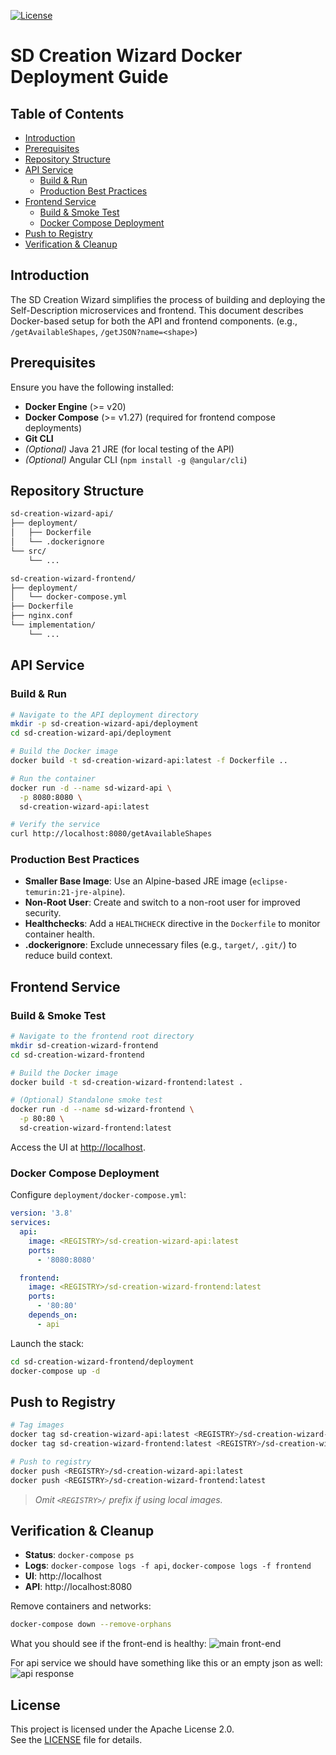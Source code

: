 [![License](https://img.shields.io/badge/License-Apache_2.0-blue.svg)](../LICENSE)

# SD Creation Wizard Docker Deployment Guide

## Table of Contents

- [Introduction](#introduction)
- [Prerequisites](#prerequisites)
- [Repository Structure](#repository-structure)
- [API Service](#api-service)
  - [Build & Run](#build--run)
  - [Production Best Practices](#production-best-practices)
- [Frontend Service](#frontend-service)
  - [Build & Smoke Test](#build--smoke-test)
  - [Docker Compose Deployment](#docker-compose-deployment)
- [Push to Registry](#push-to-registry)
- [Verification & Cleanup](#verification--cleanup)

## Introduction

The SD Creation Wizard simplifies the process of building and deploying the Self-Description microservices and frontend. This document describes Docker-based setup for both the API and frontend components. (e.g., `/getAvailableShapes`, `/getJSON?name=<shape>`)

## Prerequisites

Ensure you have the following installed:

- **Docker Engine** (>= v20)
- **Docker Compose** (>= v1.27) (required for frontend compose deployments)
- **Git CLI**
- *(Optional)* Java 21 JRE (for local testing of the API)
- *(Optional)* Angular CLI (`npm install -g @angular/cli`)

## Repository Structure

```bash
sd-creation-wizard-api/
├── deployment/
│   ├── Dockerfile
│   └── .dockerignore
└── src/
    └── ...

sd-creation-wizard-frontend/
├── deployment/
│   └── docker-compose.yml
├── Dockerfile
├── nginx.conf
└── implementation/
    └── ...
```

## API Service

### Build & Run

```bash
# Navigate to the API deployment directory
mkdir -p sd-creation-wizard-api/deployment
cd sd-creation-wizard-api/deployment

# Build the Docker image
docker build -t sd-creation-wizard-api:latest -f Dockerfile ..

# Run the container
docker run -d --name sd-wizard-api \
  -p 8080:8080 \
  sd-creation-wizard-api:latest

# Verify the service
curl http://localhost:8080/getAvailableShapes
```

### Production Best Practices

- **Smaller Base Image**: Use an Alpine-based JRE image (`eclipse-temurin:21-jre-alpine`).
- **Non‑Root User**: Create and switch to a non-root user for improved security.
- **Healthchecks**: Add a `HEALTHCHECK` directive in the `Dockerfile` to monitor container health.
- **.dockerignore**: Exclude unnecessary files (e.g., `target/`, `.git/`) to reduce build context.

## Frontend Service

### Build & Smoke Test

```bash
# Navigate to the frontend root directory
mkdir sd-creation-wizard-frontend
cd sd-creation-wizard-frontend

# Build the Docker image
docker build -t sd-creation-wizard-frontend:latest .

# (Optional) Standalone smoke test
docker run -d --name sd-wizard-frontend \
  -p 80:80 \
  sd-creation-wizard-frontend:latest
```

Access the UI at [http://localhost](http://localhost).

### Docker Compose Deployment

Configure `deployment/docker-compose.yml`:

```yaml
version: '3.8'
services:
  api:
    image: <REGISTRY>/sd-creation-wizard-api:latest
    ports:
      - '8080:8080'

  frontend:
    image: <REGISTRY>/sd-creation-wizard-frontend:latest
    ports:
      - '80:80'
    depends_on:
      - api
```

Launch the stack:

```bash
cd sd-creation-wizard-frontend/deployment
docker-compose up -d
```

## Push to Registry

```bash
# Tag images
docker tag sd-creation-wizard-api:latest <REGISTRY>/sd-creation-wizard-api:latest
docker tag sd-creation-wizard-frontend:latest <REGISTRY>/sd-creation-wizard-frontend:latest

# Push to registry
docker push <REGISTRY>/sd-creation-wizard-api:latest
docker push <REGISTRY>/sd-creation-wizard-frontend:latest
```

> *Omit `<REGISTRY>/` prefix if using local images.*

## Verification & Cleanup

- **Status**: `docker-compose ps`
- **Logs**: `docker-compose logs -f api`, `docker-compose logs -f frontend`
- **UI**: http://localhost
- **API**: http://localhost:8080

Remove containers and networks:

```bash
docker-compose down --remove-orphans
```

What you should see if the front-end is healthy:
![main front-end](https://github.com/LEANEAGmbH/magic-module-builder/blob/main/SDWizard/docImage/photo_2025-06-12_22-15-31.jpg?raw=true)

For api service we should have something like this or an empty json as well:
![api response](https://github.com/LEANEAGmbH/magic-module-builder/blob/main/SDWizard/docImage/photo_2025-06-12_22-15-44.jpg?raw=true)


## License

This project is licensed under the Apache License 2.0.  
See the [LICENSE](../LICENSE) file for details.

